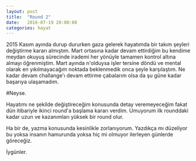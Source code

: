 ```yaml
---
layout: post
title:  "Round 2"
date:   2016-07-19 20:00:00
categories: hayat
---
```


2015 Kasım ayında durup dururken gaza gelerek hayatımda bir takım şeyleri değiştirme kararı almıştım. Mart ortasına kadar devam ettirdiğim bu kendime meydan okuyuş sürecinde irademi her yönüyle tamamen kontrol altına almayı öğrenmiştim. Mart ayında n'olduysa işler tersine döndü ve mental olarak en yıkılmayacağım noktada beklenmedik onca şeyle karşılaştım. Ne kadar devam challange'ı devam ettirme çabalarım olsa da şu güne kadar başarıya ulaşamadım.

#Neyse.

Hayatımı ne şekilde değiştireceğim konusunda detay veremeyeceğim fakat dün itibariyle ikinci round'a başlama kararı verdim. Umuyorum ilk rounddaki kadar uzun ve kazanımları yüksek bir round olur.

Ha bir de, yazma konusunda kesinlikle zorlanıyorum. Yazdıkça mı düzeliyor bu yoksa insanın hamurunda yoksa hiç mi olmuyor ilerleyen günlerde göreceğiz.

İygünler.
